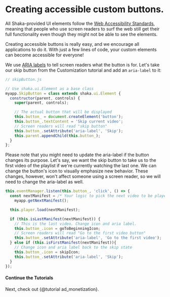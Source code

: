 # Creating accessible custom buttons.

All Shaka-provided UI elements follow the [Web Accessibility Standards][],
meaning that people who use screen readers to surf the web still get their full
functionality even though they might not be able to see the elements.

Creating accessible buttons is really easy, and we encourage all applications
to do it. With just a few lines of code, your custom elements can become
accessible for everyone!

We use [ARIA labels][] to tell screen readers what the button is for.
Let's take our skip button from the Customization tutorial and add an `aria-label` to it:

```js
// skipButton.js

// Use shaka.ui.Element as a base class
myapp.SkipButton = class extends shaka.ui.Element {
  constructor(parent, controls) {
    super(parent, controls);

    // The actual button that will be displayed
    this.button_ = document.createElement('button');
    this.button_.textContent = 'Skip current video';
    // Screen readers will read "skip button"
    this.button_.setAttribute('aria-label', 'Skip');
    this.parent.appendChild(this.button_);
  }
};
```

Please note that you might need to update the aria-label if the button changes its purpose.
Let's say, we want the skip button to take us to the first video of the playlist if we're
currently watching the last one. We can change the button's icon to visually emphasize
new behavior. These changes, however, won't affect someone using a screen reader, so we
will need to change the aria-label as well.

```js
this.eventManager.listen(this.button_, 'click', () => {
  const nextManifest = /* Your logic to pick the next video to be played */
    myapp.getNextManifest();

  this.player.load(nextManifest);

  if (this.isLastManifest(nextManifest)) {
    // This is the last video. Change icon and aria label.
    this.button_.icon = goToBeginningIcon;
    // Screen readers will read "Go to the first video button"
    this.button_.setAttribute('aria-label', 'Go to the first video');
  } else if (this.isFirstManifest(nextManifest)){
    // Change icon and aria label back to the skip state
    this.button_.icon = skipIcon;
    this.button_.setAttribute('aria-label', 'Skip');
  }
});
```

#### Continue the Tutorials

Next, check out {@tutorial ad_monetization}.

[Web Accessibility Standards]: https://www.w3.org/WAI/standards-guidelines/wcag/
[ARIA labels]: https://www.w3.org/TR/wai-aria/
[volume_up icon]: https://material.io/tools/icons/?icon=volume_up&style=baseline
[volume_off icon]: https://material.io/tools/icons/?icon=volume_off&style=baseline
